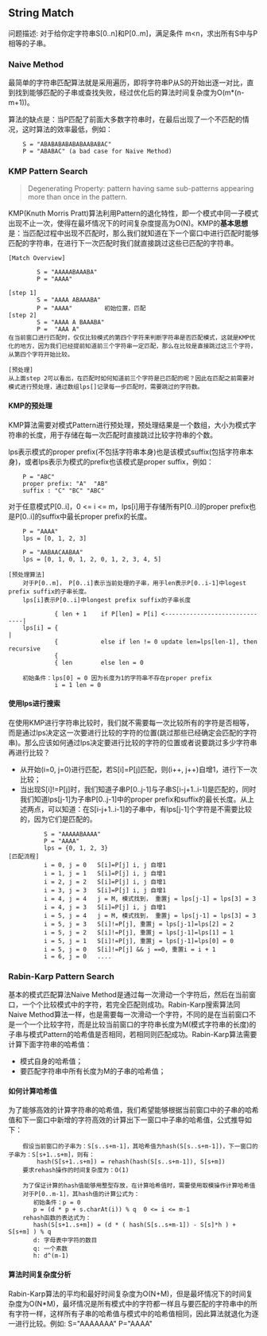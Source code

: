 ## String Match
问题描述: 对于给你定字符串S[0..n]和P[0..m]，满足条件 m<n，求出所有S中与P相等的子串。

### Naive Method
最简单的字符串匹配算法就是采用遍历，即将字符串P从S的开始出逐一对比，直到找到能够匹配的子串或查找失败，经过优化后的算法时间复杂度为O(m*(n-m+1))。

算法的缺点是：当P匹配了前面大多数字符串时，在最后出现了一个不匹配的情况，这时算法的效率最低，例如：

``` 
    S = "ABABABABABABAABABAC"
    P = "ABABAC" (a bad case for Naive Method)
```

### KMP Pattern Search
> Degenerating Property: pattern having same sub-patterns appearing more than once in the pattern.

KMP(Knuth Morris Pratt)算法利用Pattern的退化特性，即一个模式中同一子模式出现不止一次，使得在最坏情况下的时间复杂度提高为O(N)。KMP的**基本思想**是：当匹配过程中出现不匹配时，那么我们就知道在下一个窗口中进行匹配时能够匹配的字符串，在进行下一次匹配时我们就直接跳过这些已匹配的字符串。

```
[Match Overview]

        S = "AAAAABAAABA"
        P = "AAAA"
        
[step 1] 
        S = "AAAA ABAAABA"
        P = "AAAA"         初始位置，匹配
[step 2]
        S = "AAAA A BAAABA"
        P =  "AAA A"
在当前窗口进行匹配时，仅仅比较模式的第四个字符来判断字符串是否匹配模式，这就是KMP优化的地方，因为我们已经提前知道前三个字符串一定匹配，那么在比较是直接跳过这三个字符，从第四个字符开始比较。

[预处理]
从上面step 2可以看出，在匹配时如何知道前三个字符是已匹配的呢？因此在匹配之前需要对模式进行预处理，通过数组lps[]记录每一步匹配时，需要跳过的字符数。
```

#### KMP的预处理
KMP算法需要对模式Pattern进行预处理，预处理结果是一个数组，大小为模式字符串的长度，用于存储在每一次匹配时直接跳过比较字符串的个数。

lps表示模式的proper prefix(不包括字符串本身)也是该模式suffix(包括字符串本身)，或者lps表示为模式的prefix也该模式是proper suffix，例如：

``` 
    P = "ABC"
    proper prefix: "A"  "AB"
    suffix : "C" "BC" "ABC"
```

对于任意模式P[0..i]，0 <= i <= m，lps[i]用于存储所有P[0..i]的proper prefix也是P[0..i]的suffix中最长proper prefix的长度。

``` 
    P = "AAAA"
    lps = [0, 1, 2, 3]
    
    P = "AABAACAABAA"
    lps = [0, 1, 0, 1, 2, 0, 1, 2, 3, 4, 5]

[预处理算法]
    对于P[0..m]， P[0..i]表示当前处理的子串，用于len表示P[0..i-1]中logest prefix suffix的子串长度。
    lps[i]表示P[0..i]中longest prefix suffix的子串长度
    
             { len + 1    if P[len] = P[i] <------------------------------|
    lps[i] = {                                                            |
             {            else if len != 0 update len=lps[len-1], then recursive 
             {
             { len        else len = 0
             
    初始条件：lps[0] = 0 因为长度为1的字符串不存在proper prefix
             i = 1 len = 0

```

#### 使用lps进行搜索
在使用KMP进行字符串比较时，我们就不需要每一次比较所有的字符是否相等，而是通过lps决定这一次要进行比较的字符的位置(跳过那些已经确定会匹配的字符串)。那么应该如何通过lps决定要进行比较的字符的位置或者说要跳过多少字符串再进行比较？

- 从开始(i=0, j=0)进行匹配，若S[i]=P[j]匹配，则(i++, j++)自增1，进行下一次比较；
- 当出现S[i]!=P[j]时，我们知道子串P[0..j-1]与子串S[i-j+1..i-1]是匹配的，同时我们知道lps[j-1]为子串P[0..j-1]中的proper prefix和suffix的最长长度。从上述两点，可以知道：在S[i-j+1..i-1]的子串中，有lps[j-1]个字符是不需要比较的，因为它们是匹配的。

``` 
          S = "AAAAABAAAA"
          P = "AAAA"
          lps = {0, 1, 2, 3}
[匹配流程]
          i = 0, j = 0   S[i]=P[j] i, j 自增1
          i = 1, j = 1   S[i]=P[j] i, j 自增1
          i = 2, j = 2   S[i]=P[j] i, j 自增1
          i = 3, j = 3   S[i]=P[j] i, j 自增1
          i = 4, j = 4   j = M, 模式找到， 重置j = lps[j-1] = lps[3] = 3
          i = 4, j = 3   S[i]=P[j] i, j 自增1
          i = 5, j = 4   j = M, 模式找到， 重置j = lps[j-1] = lps[3] = 3
          i = 5, j = 3   S[i]!=P[j], 重置j = lps[j-1]=lps[2] = 2
          i = 5, j = 2   S[i]!=P[j], 重置j = lps[j-1]=lps[1] = 1
          i = 5, j = 1   S[i]!=P[j], 重置j = lps[j-1]=lps[0] = 0
          i = 5, j = 0   S[i]!=P[j] && j ==0, 重置i = i + 1
          i = 6, j = 0   ....

```

### Rabin-Karp Pattern Search

基本的模式匹配算法Naive Method是通过每一次滑动一个字符后，然后在当前窗口，一个个比较模式中的字符，若完全匹配则成功。Rabin-Karp搜索算法同Naive Method算法一样，也是需要每一次滑动一个字符，不同的是在当前窗口不是一个一个比较字符，而是比较当前窗口的字符串长度为M(模式字符串的长度)的子串与模式Pattern的哈希值是否相同，若相同则匹配成功。Rabin-Karp算法需要计算下面字符串的哈希值：

 - 模式自身的哈希值；
 - 要匹配字符串中所有长度为M的子串的哈希值；
 
#### 如何计算哈希值

为了能够高效的计算字符串的哈希值，我们希望能够根据当前窗口中的子串的哈希值和下一窗口中新增的字符高效的计算出下一窗口中子串的哈希值，公式推导如下：

```
    假设当前窗口的子串为：S[s..s+m-1]，其哈希值为hash(S[s..s+m-1])，下一窗口的子串为：S[s+1..s+m]，则有：
        hash(S[s+1..s+m]) = rehash(hash(S[s..s+m-1]), S[s+m])
    要求rehash操作的时间复杂度为：O(1)
    
    为了保证计算的hash值能够用整型存放，在计算哈希值时，需要使用取模操作计算哈希值
    对于P[0..m-1]，其hash值的计算公式为：
       初始条件：p = 0
       p = (d * p + s.charAt(i)) % q  0 <= i <= m-1
    rehash函数的表达式为：
       hash(S[s+1..s+m]) = (d * ( hash(S[s..s+m-1]) - S[s]*h ) + S[s+m] ) % q
       d: 字母表中字符的数目
       q: 一个素数
       h: d^(m-1)   
``` 

#### 算法时间复杂度分析

Rabin-Karp算法的平均和最好时间复杂度为O(N+M)，但是最坏情况下的时间复杂度为O(N*M)，最坏情况是所有模式中的字符都一样且与要匹配的字符串中的所有字符一样，这样所有子串的哈希值与模式中的哈希值相同，因此算法就退化为逐一进行比较。例如: S="AAAAAAA"  P="AAAA"
